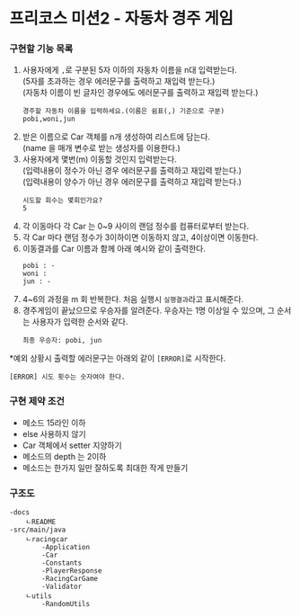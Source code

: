 # 프리코스 미션2 - 자동차 경주 게임

### 구현할 기능 목록

1. 사용자에게 `,`로 구분된 5자 이하의 자동차 이름을 n대 입력받는다.   
    (5자를 초과하는 경우 에러문구를 출력하고 재입력 받는다.)    
    (자동차 이름이 빈 글자인 경우에도 에러문구를 출력하고 재입력 받는다.)
    ```
    경주할 자동차 이름을 입력하세요.(이름은 쉼표(,) 기준으로 구분)
    pobi,woni,jun
    ```
2. 받은 이름으로 Car 객체를 n개 생성하여 리스트에 담는다.   
    (name 을 매개 변수로 받는 생성자를 이용한다.)
3. 사용자에게 몇번(m) 이동할 것인지 입력받는다.      
    (입력내용이 정수가 아닌 경우 에러문구를 출력하고 재입력 받는다.)    
    (입력내용이 양수가 아닌 경우 에러문구를 출력하고 재입력 받는다.)    
    ```
    시도할 회수는 몇회인가요?
    5
    ```
4. 각 이동마다 각 Car 는 0~9 사이의 랜덤 정수를 컴퓨터로부터 받는다.
5. 각 Car 마다 랜덤 정수가 3이하이면 이동하지 않고, 4이상이면 이동한다.
6. 이동결과를 Car 이름과 함께 아래 예시와 같이 출력한다.
    ``` 
    pobi : -
    woni : 
    jun : -
    ```
7. 4~6의 과정을 m 회 반복한다. 처음 실행시 `실행결과`라고 표시해준다.
8. 경주게임이 끝났으므로 우승자를 알려준다. 우승자는 1명 이상일 수 있으며, 그 순서는 사용자가 입력한 순서와 같다.
    ```
   최종 우승자: pobi, jun
   ```

 
*예외 상황시 출력할 에러문구는 아래외 같이 `[ERROR]`로 시작한다.
```
[ERROR] 시도 횟수는 숫자여야 한다.
```    

### 구현 제약 조건

- 메소드 15라인 이하
- else 사용하지 않기
- Car 객체에서 setter 지양하기
- 메소드의 depth 는 2이하
- 메소드는 한가지 일만 잘하도록 최대한 작게 만들기

### 구조도

```
-docs
    ㄴREADME
-src/main/java
    ㄴracingcar
        -Application
        -Car
        -Constants
        -PlayerResponse
        -RacingCarGame
        -Validator
    ㄴutils
        -RandomUtils
```